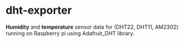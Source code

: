 # dht-exporter
__Humidity__ and __temperature__ sensor data for (DHT22, DHT11, AM2302) running on Raspberry pi using Adafruit_DHT library.
